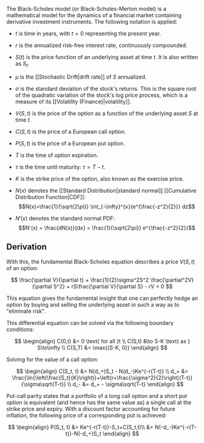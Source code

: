 The Black-Scholes model (or Black-Scholes-Merton model) is a mathematical model for the dynamics of a financial market containing derivative investment instruments. The following notation is applied:

- $t$ is time in years, with $t=0$ representing the present year.
- $r$ is the annualized risk-free interest rate, continuously compounded.
- $S(t)$ is the price function of an underlying asset at time $t$. It is also written as $S_t$.
- $\mu$ is the [[Stochastic Drift|drift rate]] of $S$ annualized.
- $\sigma$ is the standard deviation of the stock's returns. This is the square root of the quadratic variation of the stock's log price process, which is a measure of its [[Volatility (Finance)|volatility]].
- $V(S,t)$ is the price of the option as a function of the underlying asset $S$ at time $t$.
- $C(S,t)$ is the price of a European call option.
- $P(S,t)$ is the price of a European put option.
- $T$ is the time of option expiration.
- $\tau$ is the time until maturity: $\tau=T-t$.
- $K$ is the strike price of the option, also known as the exercise price.

- $N(x)$ denotes the [[Standard Distribution|standard normal]] [[Cumulative Distribution Function|CDF]]: $$N(x)=\frac{1}{\sqrt{2\pi}} \int_{-\infty}^{x}{e^{\frac{-z^2}{2}}} dz$$

- $N'(x)$ denotes the standard normal PDF: $$N'(x) = \frac{dN(x)}{dx} = \frac{1}{\sqrt{2\pi}} e^{\frac{-z^2}{2}}$$

## Derivation

With this, the fundamental Black-Scholes equation describes a price $V(S,t)$ of an option:

$$
\frac{\partial V}{\partial t} + \frac{1}{2}\sigma^2S^2 \frac{\partial^2V}{\partial S^2} + rS\frac{\partial V}{\partial S} - rV = 0
$$

This equation gives the fundamental insight that one can perfectly hedge an option by buying and selling the underlying asset in such a way as to "eliminate risk".

This differential equation can be solved via the following boundary conditions:

$$
\begin{align}
C(0,t) &= 0 \text{ for all }t \\
C(S,t) &\to S-K \text{ as } S\to\infty \\
C(S,T) &= \max{(S-K, 0)}
\end{align}
$$

Solving for the value of a call option:

$$
\begin{align}
C(S_t, t) &= N(d_+)S_t - N(d_-)Ke^{-r(T-t)} \\
d_+ &= \frac{\ln{\left(\frac{S_t}{K}\right)}+\left(r+\frac{\sigma^2}{2}\right)(T-t)}{\sigma\sqrt{T-t}} \\
d_- &= d_+ - \sigma\sqrt{T-t}
\end{align}
$$

Put-call parity states that a portfolio of a long call option and a short put option is equivalent (and hence has the same value as) a single call at the strike price and expiry. With a discount factor accounting for future inflation, the following price of a corresponding put is achieved:

$$
\begin{align}
P(S_t, t) &= Ke^{-r(T-t)}-S_t+C(S_t,t)\\
&= N(-d_-)Ke^{-r(T-t)}-N(-d_+)S_t
\end{align}
$$